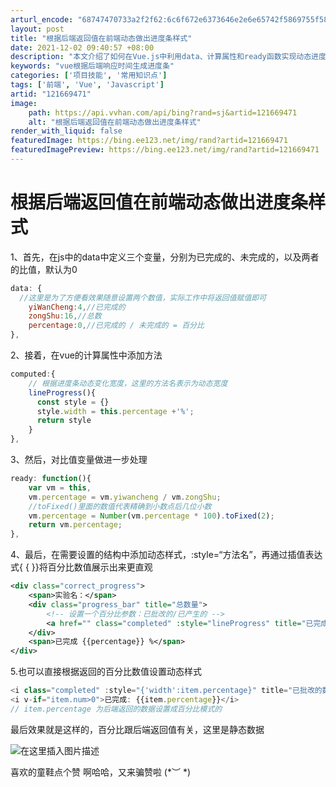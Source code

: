 ```yaml
---
arturl_encode: "68747470733a2f2f62:6c6f672e6373646e2e6e65742f5869755f5869755f6364782f:61727469636c652f64657461696c732f313231363639343731"
layout: post
title: "根据后端返回值在前端动态做出进度条样式"
date: 2021-12-02 09:40:57 +08:00
description: "本文介绍了如何在Vue.js中利用data、计算属性和ready函数实现动态进度条的宽度计算以及百分"
keywords: "vue根据后端响应时间生成进度条"
categories: ['项目技能', '常用知识点']
tags: ['前端', 'Vue', 'Javascript']
artid: "121669471"
image:
    path: https://api.vvhan.com/api/bing?rand=sj&artid=121669471
    alt: "根据后端返回值在前端动态做出进度条样式"
render_with_liquid: false
featuredImage: https://bing.ee123.net/img/rand?artid=121669471
featuredImagePreview: https://bing.ee123.net/img/rand?artid=121669471
---
```


# 根据后端返回值在前端动态做出进度条样式

1、首先，在js中的data中定义三个变量，分别为已完成的、未完成的，以及两者的比值，默认为0

```javascript
data: {
  //这里是为了方便看效果随意设置两个数值，实际工作中将返回值赋值即可
	yiWanCheng:4,//已完成的
	zongShu:16,//总数
	percentage:0,//已完成的 / 未完成的 = 百分比
},

```

2、接着，在vue的计算属性中添加方法

```javascript
computed:{
	// 根据进度条动态变化宽度，这里的方法名表示为动态宽度
	lineProgress(){
	  const style = {}
	  style.width = this.percentage +'%';
	  return style
	}
},

```

3、然后，对比值变量做进一步处理

```javascript
ready: function(){
	var vm = this,
	vm.percentage = vm.yiwancheng / vm.zongShu;
	//toFixed()里面的数值代表精确到小数点后几位小数
	vm.percentage = Number(vm.percentage * 100).toFixed(2);
	return vm.percentage;
},

```

4、最后，在需要设置的结构中添加动态样式，:style=“方法名”，再通过插值表达式{
{ }}将百分比数值展示出来更直观

```xml
<div class="correct_progress">
	<span>实验名：</span>
	<div class="progress_bar" title="总数量">
		<!-- 设置一个百分比参数：已批改的/已产生的 -->
		<a href="" class="completed" :style="lineProgress" title="已完成数量"></a>
	</div>
	<span>已完成 {{percentage}} %</span>
</div>

```

5.也可以直接根据返回的百分比数值设置动态样式

```javascript
<i class="completed" :style="{'width':item.percentage}" title="已批改的数" ></i>
<i v-if="item.num>0">已完成: {{item.percentage}}</i>
// item.percentage 为后端返回的数据设置成百分比模式的

```

最后效果就是这样的，百分比跟后端返回值有关，这里是静态数据
  
![在这里插入图片描述](https://i-blog.csdnimg.cn/blog_migrate/6e3a5abf8c3ec125ef3573ce40673b2d.png)

喜欢的童鞋点个赞 啊哈哈，又来骗赞啦 (*︶ *)